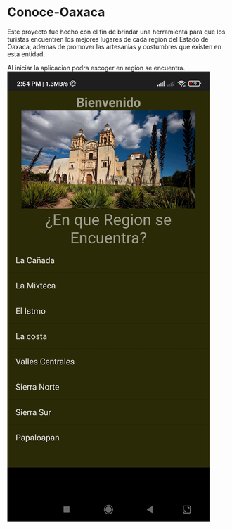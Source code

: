 # Conoce-Oaxaca
Este proyecto fue hecho con el fin de brindar una herramienta para que los turistas encuentren los mejores lugares de cada region del Estado de Oaxaca, ademas de promover las artesanias y costumbres que existen en esta entidad.

Al iniciar la aplicacion podra escoger en region se encuentra.
![Pantalla inicio](img1.jpg)

